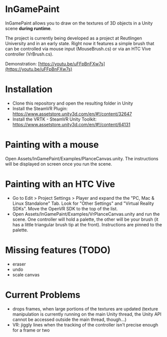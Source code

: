 # InGamePaint

InGamePaint allows you to draw on the textures of 3D objects in a Unity scene **during runtime**.

The project is currently being developed as a project at Reutlingen University and in an early state. Right now it features a simple brush that can be controlled via mouse input (MouseBrush.cs) or via an HTC Vive controller (VrBrush.cs).

Demonstration: [https://youtu.be/uFFpBnFXw7s](https://youtu.be/uFFpBnFXw7s)

# Installation

- Clone this repository and open the resulting folder in Unity
- Install the SteamVR Plugin: https://www.assetstore.unity3d.com/en/#!/content/32647
- Install the VRTK - SteamVR Unity Toolkit: https://www.assetstore.unity3d.com/en/#!/content/64131

# Painting with a mouse

Open Assets/InGamePaint/Examples/PlanceCanvas.unity. The instructions will be displayed on screen once you run the scene.

# Painting with an HTC Vive

- Go to Edit > Project Settings > Player and expand the the "PC, Mac & Linux Standalone" Tab. Look for "Other Settings" and "Virtual Reality SDKs". Move the OpenVR SDK to the top of the list.
- Open Assets/InGamePaint/Examples/VrPlanceCanvas.unity and run the scene. One controller will hold a palette, the other will be your brush (it has a little triangular brush tip at the front). Instructions are pinned to the palette.

# Missing features (TODO)

- eraser
- undo
- scale canvas

# Current Problems

- drops frames, when large portions of the textures are updated (texture manipulation is currently running on the main Unity thread, the Unity API cannot be accessed outside the main thread, though...)
- VR: jiggly lines when the tracking of the controller isn't precise enough for a frame or two
